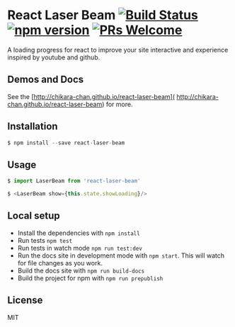 # React Laser Beam [![Build Status](https://travis-ci.org/chikara-chan/react-laser-beam.svg?branch=master)](https://travis-ci.org/chikara-chan/react-laser-beam) [![npm version](https://badge.fury.io/js/react-laser-beam.svg)](https://www.npmjs.com/package/react-laser-beam) [![PRs Welcome](https://img.shields.io/badge/PRs-welcome-brightgreen.svg)](#)

A loading progress for react to improve your site interactive and experience inspired by youtube and github.

## Demos and Docs
See the [http://chikara-chan.github.io/react-laser-beam]( http://chikara-chan.github.io/react-laser-beam) for more.

## Installation

```js
$ npm install --save react-laser-beam
```

## Usage

```js
$ import LaserBeam from 'react-laser-beam'
```
```jsx
$ <LaserBeam show={this.state.showLoading}/>
```

## Local setup

- Install the dependencies with `npm install`
- Run tests `npm test`
- Run tests in watch mode `npm run test:dev`
- Run the docs site in development mode with `npm start`. This will watch for file changes as you work.
- Build the docs site with `npm run build-docs`
- Build the project for npm with `npm run prepublish`

## License

MIT
